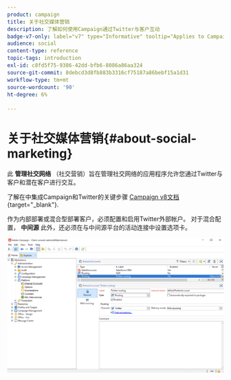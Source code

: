 ```yaml
---
product: campaign
title: 关于社交媒体营销
description: 了解如何使用Campaign通过Twitter与客户互动
badge-v7-only: label="v7" type="Informative" tooltip="Applies to Campaign Classic v7 only"
audience: social
content-type: reference
topic-tags: introduction
exl-id: c8fd5f75-9386-42dd-bfb6-8086a86aa324
source-git-commit: 8debcd3d8fb883b3316cf75187a86bebf15a1d31
workflow-type: tm+mt
source-wordcount: '90'
ht-degree: 6%

---
```


# 关于社交媒体营销{#about-social-marketing}



此 **管理社交网络** （社交营销）旨在管理社交网络的应用程序允许您通过Twitter与客户和潜在客户进行交互。

了解在中集成Campaign和Twitter的关键步骤 [Campaign v8文档](https://experienceleague.adobe.com/docs/campaign/campaign-v8/connect/ac-tw.html){target="_blank"}.

作为内部部署或混合型部署客户，必须配置和启用Twitter外部帐户。 对于混合配置， **中间源** 此外，还必须在与中间源平台的活动连接中设置选项卡。

![](assets/tw-external-account.png)
